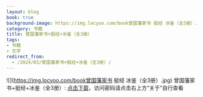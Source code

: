 ```yaml
---
layout: blog
book: true
background-image: https://img.locyoo.com/book曾国藩家书 挺经 冰鉴（全3册）.jpg
category: 书籍
title: 曾国藩家书+挺经+冰鉴（全3册）
tags:
- 书籍
- 文学
redirect_from:
  - /2024/03/曾国藩家书+挺经+冰鉴（全3册）/
---
```

![](https://img.locyoo.com/book曾国藩家书 挺经 冰鉴（全3册）.jpg)
曾国藩家书+挺经+冰鉴（全3册）: <a name = "ref1" href="https://url18.ctfile.com/f/50983618-1044607237-4a66e1?p=3619">点击下载</a>，访问密码请点击右上方“关于”自行查看